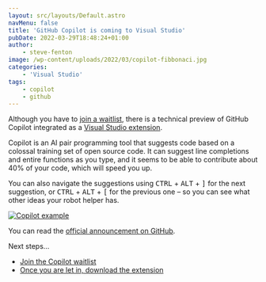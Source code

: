 ```yaml
---
layout: src/layouts/Default.astro
navMenu: false
title: 'GitHub Copilot is coming to Visual Studio'
pubDate: 2022-03-29T18:48:24+01:00
author:
    - steve-fenton
image: /wp-content/uploads/2022/03/copilot-fibbonaci.jpg
categories:
    - 'Visual Studio'
tags:
    - copilot
    - github
---
```


Although you have to [join a waitlist](https://copilot.github.com/), there is a technical preview of GitHub Copilot integrated as a [Visual Studio extension](https://marketplace.visualstudio.com/items?itemName=GitHub.copilotvs).

Copilot is an AI pair programming tool that suggests code based on a colossal training set of open source code. It can suggest line completions and entire functions as you type, and it seems to be able to contribute about 40% of your code, which will speed you up.

You can also navigate the suggestions using <kbd>CTRL</kbd> + <kbd>ALT</kbd> + <kbd>\]</kbd> for the next suggestion, or <kbd>CTRL</kbd> + <kbd>ALT</kbd> + <kbd>\[</kbd> for the previous one – so you can see what other ideas your robot helper has.

[![Copilot example](https://www.stevefenton.co.uk/wp-content/uploads/2022/03/copilot-fibbonaci.jpg)](https://www.stevefenton.co.uk/2022/03/github-copilot-is-coming-to-visual-studio/copilot-fibbonaci/)

You can read the [official announcement on GitHub](https://github.blog/2022-03-29-github-copilot-now-available-for-visual-studio-2022/).

Next steps…

- [Join the Copilot waitlist](https://copilot.github.com/)
- [Once you are let in, download the extension](https://marketplace.visualstudio.com/items?itemName=GitHub.copilotvs)